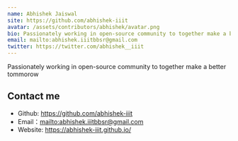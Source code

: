 ```yaml
---
name: Abhishek Jaiswal
site: https://github.com/abhishek-iiit
avatar: /assets/contributors/abhishek/avatar.png
bio: Passionately working in open-source community to together make a better tommorow.  
email: mailto:abhishek.iiitbbsr@gmail.com
twitter: https://twitter.com/abhishek__iiit
---
```


Passionately working in open-source community to together make a better tommorow

## Contact me

- Github: <https://github.com/abhishek-iiit>
- Email：<mailto:abhishek.iiitbbsr@gmail.com>
- Website: <https://abhishek-iiit.github.io/>
  